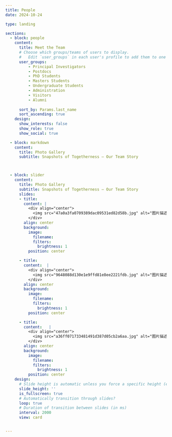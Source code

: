 ```yaml
---
title: People
date: 2024-10-24

type: landing

sections:
  - block: people
    content:
      title: Meet the Team
      # Choose which groups/teams of users to display.
      #   Edit `user_groups` in each user's profile to add them to one or more of these groups.
      user_groups:
          - Principal Investigators
          - Postdocs
          - PhD Students
          - Masters Students
          - Undergraduate Students
          - Administration
          - Visitors
          - Alumni
          
      sort_by: Params.last_name
      sort_ascending: true
    design:
      show_interests: false
      show_role: true
      show_social: true

  - block: markdown
    content:
      title: Photo Gallery
      subtitle: Snapshots of Togetherness — Our Team Story



  - block: slider
    content:
      title: Photo Gallery
      subtitle: Snapshots of Togetherness — Our Team Story
      slides:
      - title: 
        content: |  
          <div align="center">
            <img src="47a0a3fa0709389dac09531ed82d58b.jpg" alt="图片描述" width="100%" height="auto">
          </div>
        align: center
        background:
          image:
            filename: 
            filters:
              brightness: 1
          position: center

      - title: 
        content:  |  
          <div align="center">
            <img src="9648088d130e1e9ffd81e8ee2221fdb.jpg" alt="图片描述" width="100%" height="auto">
          </div>
        align: center
        background:
          image:
            filename: 
            filters:
              brightness: 1
          position: center

      - title: 
        content:   |  
          <div align="center">
            <img src="a36ff071733481491d387d05cb2a6aa.jpg" alt="图片描述" width="100%" height="auto">
          </div>
        align: center
        background:
          image:
            filename: 
            filters:
              brightness: 1
          position: center
    design:
      # Slide height is automatic unless you force a specific height (e.g. '400px')
      slide_height: ''
      is_fullscreen: true
      # Automatically transition through slides?
      loop: true
      # Duration of transition between slides (in ms)
      interval: 2000
      view: card


---
```


